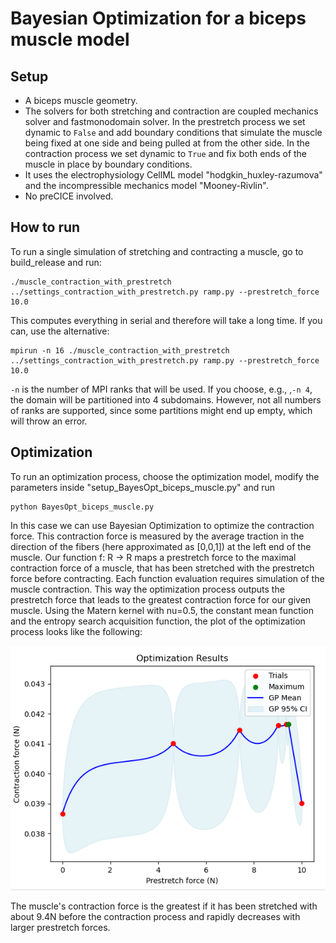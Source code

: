 # Bayesian Optimization for a biceps muscle model

## Setup
- A biceps muscle geometry. 
- The solvers for both stretching and contraction are coupled mechanics solver and fastmonodomain solver. In the prestretch process we set dynamic to `False` and add boundary conditions that simulate the muscle being fixed at one side and being pulled at from the other side. In the contraction process we set dynamic to `True` and fix both ends of the muscle in place by boundary conditions. 
- It uses the electrophysiology CellML model "hodgkin_huxley-razumova" and the incompressible mechanics model "Mooney-Rivlin".
- No preCICE involved. 

## How to run
To run a single simulation of stretching and contracting a muscle, go to build_release and run:
```
./muscle_contraction_with_prestretch ../settings_contraction_with_prestretch.py ramp.py --prestretch_force 10.0
```
This computes everything in serial and therefore will take a long time. If you can, use the alternative:
```
mpirun -n 16 ./muscle_contraction_with_prestretch ../settings_contraction_with_prestretch.py ramp.py --prestretch_force 10.0
```
`-n` is the number of MPI ranks that will be used. If you choose, e.g., ,`-n 4`, the domain will be partitioned into 4 subdomains. However, not all numbers of ranks are supported, since some partitions might end up empty, which  will throw an error. 

## Optimization
To run an optimization process, choose the optimization model, modify the parameters inside "setup_BayesOpt_biceps_muscle.py" and run
```
python BayesOpt_biceps_muscle.py
```
In this case we can use Bayesian Optimization to optimize the contraction force. This contraction force is measured by the average traction in the direction of the fibers (here approximated as [0,0,1]) at the left end of the muscle. Our function f: R -> R maps a prestretch force to the maximal contraction force of a muscle, that has been stretched with the prestretch force before contracting. Each function evaluation requires simulation of the muscle contraction. This way the optimization process outputs the prestretch force that leads to the greatest contraction force for our given muscle. Using the Matern kernel with nu=0.5, the constant mean function and the entropy search acquisition function, the plot of the optimization process looks like the following:

![](../../../figures/isometric_biceps.png)

The muscle's contraction force is the greatest if it has been stretched with about 9.4N before the contraction process and rapidly decreases with larger prestretch forces. 